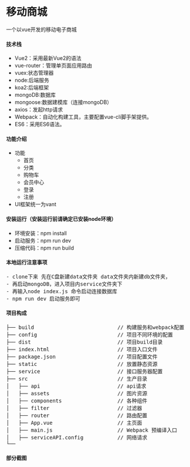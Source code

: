 # 移动商城

一个以vue开发的移动电子商城


#### 技术栈

- Vue2：采用最新Vue2的语法
- vue-router：管理单页面应用路由
- vuex:状态管理器
- node:后端服务
- koa2:后端框架
- mongoDB:数据库
- mongoose:数据建模库（连接mongoDB）
- axios：发起http请求
- Webpack：自动化构建工具，主要配置vue-cli脚手架提供。
- ES6：采用ES6语法。

#### 功能介绍

- 功能
    - 首页
    - 分类
    - 购物车
    - 会员中心
    - 登录
    - 注册
- UI框架统一为vant

#### 安装运行（安装运行前请确定已安装node环境）

- 环境安装：npm install
- 启动服务：npm run dev
- 压缩代码：npm run build

#### 本地运行注意事项
<pre>
- clone下来 先在C盘新建data文件夹 data文件夹内新建db文件夹，
- 再启动mongoDB，进入项目内service文件夹下
- 再输入node index.js 命令启动连接数据库
- npm run dev 启动服务即可
</pre>

#### 项目构成

<pre>
├── build                           // 构建服务和webpack配置
├── config                          // 项目不同环境的配置
├── dist                            // 项目build目录
├── index.html                      // 项目入口文件
├── package.json                    // 项目配置文件
├── static                          // 放置静态资源
├── service                         // 接口服务器配置
├── src                             // 生产目录
│   ├── api                         // api请求
│   ├── assets                      // 图片资源
│   ├── components                  // 各种组件
│   ├── filter                      // 过滤器
│   ├── router                      // 路由配置
│   ├── App.vue                     // 主页面
│   ├── main.js                     // Webpack 预编译入口
│   ├── serviceAPI.config           // 网络请求
└──
</pre>

#### 部分截图